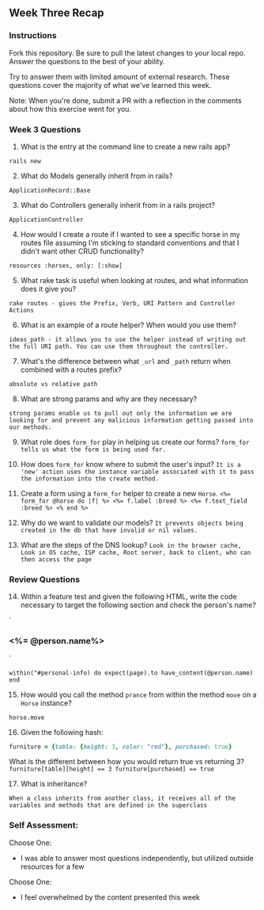## Week Three Recap

### Instructions
Fork this repository. Be sure to pull the latest changes to your local repo. Answer the questions to the best of your ability.

Try to answer them with limited amount of external research. These questions cover the majority of what we've learned this week.

Note: When you're done, submit a PR with a reflection in the comments about how this exercise went for you.

### Week 3 Questions

1. What is the entry at the command line to create a new rails app? 

  `rails new`

2. What do Models generally inherit from in rails?  

`ApplicationRecord::Base`

3. What do Controllers generally inherit from in a rails project? 

`ApplicationController`

4. How would I create a route if I wanted to see a specific horse in my routes file assuming I'm sticking to standard conventions and that I didn't want other CRUD functionality? 

`resources :horses, only: [:show]`

5. What rake task is useful when looking at routes, and what information does it give you? 

`rake routes - gives the Prefix, Verb, URI Pattern and Controller Actions`

6. What is an example of a route helper? When would you use them? 

`ideas_path - it allows you to use the helper instead of writing out the full URI path. You can use them throughout the controller.` 

7. What's the difference between what `_url` and `_path` return when combined with a routes prefix? 

`absolute vs relative path`

8. What are strong params and why are they necessary? 

`strong params enable us to pull out only the information we are looking for and prevent any malicious information getting passed into our methods. `

9. What role does `form_for` play in helping us create our forms? `form_for tells us what the form is being used for. `

10. How does `form_for` know where to submit the user's input? `It is a 'new' action uses the instance variable associated with it to pass the information into the create method.`

11. Create a form using a `form_for` helper to create a new `Horse`. 
  `<%= form_for @horse do |f| %>
     <%= f.label :breed %>
     <%= f.text_field :breed %>
    <% end %>`
     
12. Why do we want to validate our models? 
`It prevents objects being created in the db that have invalid or nil values. `

13. What are the steps of the DNS lookup? 
  `Look in the browser cache, Look in OS cache, ISP cache, Root server, back to client, who can then access the page`

### Review Questions
14. Within a feature test and given the following HTML, write the code necessary to target the following section and check the person's name?

  `<section id="personal-info">
    <h3><%= @person.name%></h3>
   </section>
  `
  
  `within("#personal-info) do
    expect(page).to have_content(@person.name)
  end`
  
  
15. How would you call the method `prance` from within the method `move` on a `Horse` instance?

  `horse.move`
  
16. Given the following hash:

```ruby
furniture = {table: {height: 3, color: "red"}, purchased: true}
```
What is the different between how you would return true vs returning 3?  
  `furniture[table][height] == 3 furniture[purchased] == true`

17. What is inheritance?

  `When a class inherits from another class, it receives all of the variables and methods that are defined in the superclass`

### Self Assessment:
Choose One:

* I was able to answer most questions independently, but utilized outside resources for a few


Choose One:

* I feel overwhelmed by the content presented this week
